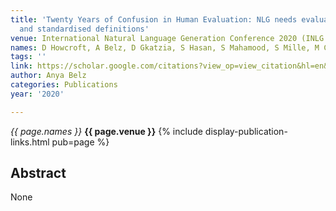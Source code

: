 ```yaml
---
title: 'Twenty Years of Confusion in Human Evaluation: NLG needs evaluation sheets
  and standardised definitions'
venue: International Natural Language Generation Conference 2020 (INLG'20), 2020
names: D Howcroft, A Belz, D Gkatzia, S Hasan, S Mahamood, S Mille, M Clinciu, ...
tags: ''
link: https://scholar.google.com/citations?view_op=view_citation&hl=en&user=trwwiW4AAAAJ&pagesize=100&sortby=pubdate&citation_for_view=trwwiW4AAAAJ:wbdj-CoPYUoC
author: Anya Belz
categories: Publications
year: '2020'

---
```


*{{ page.names }}*
**{{ page.venue }}**
{% include display-publication-links.html pub=page %}
## Abstract

None